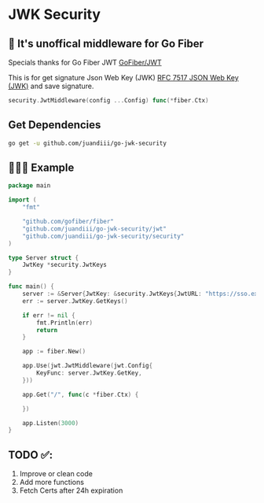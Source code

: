 # JWK Security

🔐 It's unoffical middleware for Go Fiber
---
Specials thanks for Go Fiber JWT [GoFiber/JWT](https://github.com/gofiber/jwt)

This is for get signature Json Web Key (JWK) [RFC 7517 JSON Web Key (JWK)](https://tools.ietf.org/html/rfc7517) and save signature.

```go
security.JwtMiddleware(config ...Config) func(*fiber.Ctx)
```

## Get Dependencies

```bash
go get -u github.com/juandiii/go-jwk-security
```

## 👨🏻‍💻 Example 

```go
package main

import (
	"fmt"

	"github.com/gofiber/fiber"
	"github.com/juandiii/go-jwk-security/jwt"
	"github.com/juandiii/go-jwk-security/security"
)

type Server struct {
	JwtKey *security.JwtKeys
}

func main() {
	server := &Server{JwtKey: &security.JwtKeys{JwtURL: "https://sso.example.net/realm/protocol/openid-connect/certs"}}
	err := server.JwtKey.GetKeys()

	if err != nil {
		fmt.Println(err)
		return
	}

	app := fiber.New()

	app.Use(jwt.JwtMiddleware(jwt.Config{
		KeyFunc: server.JwtKey.GetKey,
	}))

	app.Get("/", func(c *fiber.Ctx) {

	})

	app.Listen(3000)
}

```

## TODO ✅:
1. Improve or clean code
2. Add more functions
3. Fetch Certs after 24h expiration